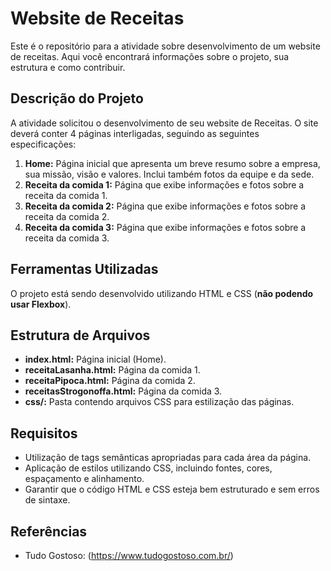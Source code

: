 # Website de Receitas

Este é o repositório para a atividade sobre desenvolvimento de um website de receitas. Aqui você encontrará informações sobre o projeto, sua estrutura e como contribuir.

## Descrição do Projeto

A atividade solicitou o desenvolvimento de seu website de Receitas. O site deverá conter 4 páginas interligadas, seguindo as seguintes especificações:

1. **Home:** Página inicial que apresenta um breve resumo sobre a empresa, sua missão, visão e valores. Inclui também fotos da equipe e da sede.
2. **Receita da comida 1:** Página que exibe informações e fotos sobre a receita da comida 1.
3. **Receita da comida 2:** Página que exibe informações e fotos sobre a receita da comida 2.
4. **Receita da comida 3:** Página que exibe informações e fotos sobre a receita da comida 3.
   
## Ferramentas Utilizadas

O projeto está sendo desenvolvido utilizando HTML e CSS (**não podendo usar Flexbox**).

## Estrutura de Arquivos

- **index.html:** Página inicial (Home).
- **receitaLasanha.html:** Página da comida 1.
- **receitaPipoca.html:** Página da comida 2.
- **receitasStrogonoffa.html:** Página da comida 3.
- **css/:** Pasta contendo arquivos CSS para estilização das páginas.


## Requisitos

- Utilização de tags semânticas apropriadas para cada área da página.
- Aplicação de estilos utilizando CSS, incluindo fontes, cores, espaçamento e alinhamento.
- Garantir que o código HTML e CSS esteja bem estruturado e sem erros de sintaxe.

## Referências

- Tudo Gostoso: (https://www.tudogostoso.com.br/)


